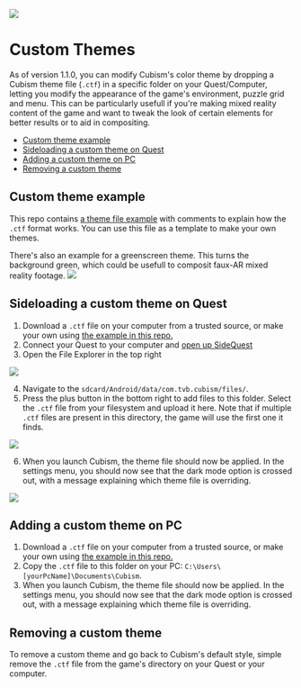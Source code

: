 ![](https://raw.githubusercontent.com/cubismvr/Mods/main/Images/Logo.png)

# Custom Themes

As of version 1.1.0, you can modify Cubism's color theme by dropping a Cubism theme file (`.ctf`) in a specific folder on your Quest/Computer, letting you modify the appearance of the game's environment, puzzle grid and menu.
This can be particularly usefull if you're making mixed reality content of the game and want to tweak the look of certain elements for better results or to aid in compositing.

- [Custom theme example](#Custom-theme-example)
- [Sideloading a custom theme on Quest](#Sideloading-a-custom-theme-on-Quest)
- [Adding a custom theme on PC](#Adding-a-custom-theme-on-PC)
- [Removing a custom theme](#Removing-a-custom-theme)

## Custom theme example
This repo contains [a theme file example](https://github.com/cubismvr/Mods/blob/main/CustomColorTheme/ExampleLight.ctf) with comments to explain how the `.ctf` format works. You can use this file as a template to make your own themes.

There's also an example for a greenscreen theme. This turns the background green, which could be usefull to composit faux-AR mixed reality footage.
![](https://github.com/cubismvr/Mods/blob/main/Images/GreenScreenThumb.jpg)

## Sideloading a custom theme on Quest
1. Download a `.ctf` file on your computer from a trusted source, or make your own using [the example in this repo.](https://github.com/cubismvr/Mods/blob/main/CustomColorTheme/ExampleLight.ctf)
2. Connect your Quest to your computer and [open up SideQuest](https://sidequestvr.com/)
3. Open the File Explorer in the top right

![](https://github.com/cubismvr/mods/blob/main/Images/SideQuest1.png)

4. Navigate to the `sdcard/Android/data/com.tvb.cubism/files/`.
5. Press the plus button in the bottom right to add files to this folder. Select the `.ctf` file from your filesystem and upload it here. Note that if multiple `.ctf` files are present in this directory, the game will use the first one it finds.

![](https://github.com/cubismvr/mods/blob/main/Images/SideQuest3.png)

6. When you launch Cubism, the theme file should now be applied. In the settings menu, you should now see that the dark mode option is crossed out, with a message explaining which theme file is overriding.

![](https://github.com/cubismvr/mods/blob/main/Images/CtfMenu.jpg)

## Adding a custom theme on PC
1. Download a `.ctf` file on your computer from a trusted source, or make your own using [the example in this repo.](https://github.com/cubismvr/Mods/blob/main/CustomColorTheme/ExampleLight.ctf)
2. Copy the `.ctf` file to this folder on your PC: `C:\Users\[yourPcName]\Documents\Cubism`.
3. When you launch Cubism, the theme file should now be applied. In the settings menu, you should now see that the dark mode option is crossed out, with a message explaining which theme file is overriding.

## Removing a custom theme
To remove a custom theme and go back to Cubism's default style, simple remove the `.ctf` file from the game's directory on your Quest or your computer.

